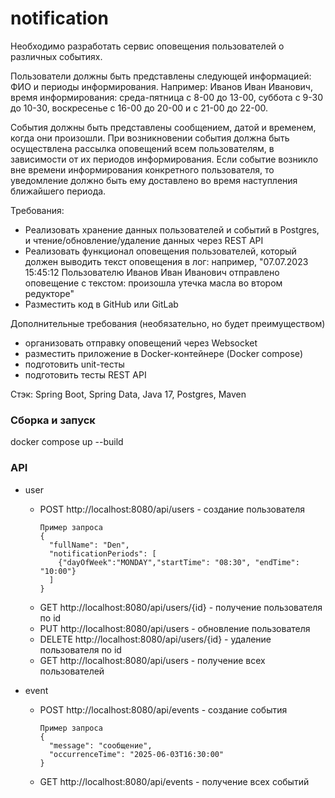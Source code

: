 # notification

Необходимо разработать сервис оповещения пользователей о различных событиях.

Пользователи должны быть представлены следующей информацией: ФИО и периоды информирования.
Например: Иванов Иван Иванович, время информирования: среда-пятница с 8-00 до 13-00, суббота с 9-30 до 10-30,
воскресенье с 16-00 до 20-00 и с 21-00 до 22-00.

События должны быть представлены сообщением, датой и временем, когда они произошли. При возникновении события должна
быть осуществлена рассылка оповещений всем пользователям, в зависимости от их периодов информирования. Если событие
возникло вне времени информирования конкретного пользователя, то уведомление должно быть ему доставлено во время
наступления ближайшего периода.

Требования:
- Реализовать хранение данных пользователей и событий в Postgres, и чтение/обновление/удаление данных через REST API
- Реализовать функционал оповещения пользователей, который должен выводить текст оповещения в лог: например,
"07.07.2023 15:45:12 Пользователю Иванов Иван Иванович отправлено оповещение с текстом: произошла утечка масла во
втором редукторе"
- Разместить код в GitHub или GitLab

Дополнительные требования (необязательно, но будет преимуществом)
- организовать отправку оповещений через Websocket
- разместить приложение в Docker-контейнере (Docker compose)
- подготовить unit-тесты
- подготовить тесты REST API

Стэк: Spring Boot, Spring Data, Java 17, Postgres, Maven

### Сборка и запуск
docker compose up --build

### API

- user
  - POST http://localhost:8080/api/users - создание пользователя
    ```
    Пример запроса
    {
      "fullName": "Den",
      "notificationPeriods": [
        {"dayOfWeek":"MONDAY","startTime": "08:30", "endTime": "10:00"}
      ]
    }
    ```
  - GET http://localhost:8080/api/users/{id} - получение пользователя по id
  - PUT http://localhost:8080/api/users - обновление пользователя
  - DELETE http://localhost:8080/api/users/{id} - удаление пользователя по id
  - GET http://localhost:8080/api/users - получение всех пользователей

- event
  - POST http://localhost:8080/api/events - создание события
    ```
    Пример запроса
    {
      "message": "сообщение",
      "occurrenceTime": "2025-06-03T16:30:00" 
    }
    ```
  - GET http://localhost:8080/api/events - получение всех событий